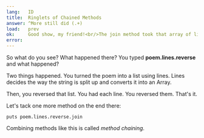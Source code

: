 ```yaml
---
lang:   ID
title:  Ringlets of Chained Methods
answer: ^More still did (.+)
load:   prev
ok:     Good show, my friend!<br/>The join method took that array of lines and put them together into a string.
error:  
---
```


So what do you see? What happened there? You typed __poem.lines.reverse__ and what happened?

Two things happened. You turned the poem into a list using lines.
Lines decides the way the string is split up and converts it into an Array.

Then, you reversed that list. You had each line. You reversed them. That's it.

Let's tack one more method on the end there:

    puts poem.lines.reverse.join

Combining methods like this is called _method chaining_.
